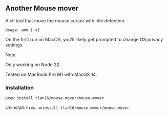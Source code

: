 ## Another Mouse mover

A cli tool that move the mouse cursor with idle detection.

```text
Usage: amm [-v]
```

On the first run on MacOS, you'll likely get prompted to change OS privacy settings.

> [!NOTE]  
> Only working on Node 22.

Tested on MacBook Pro M1 with MacOS 14.

### Installation

```shell
brew install tlan16/mouse-mover/mouse-mover
```

Uninstall: `brew uninstall tlan16/mouse-mover/mouse-mover`
